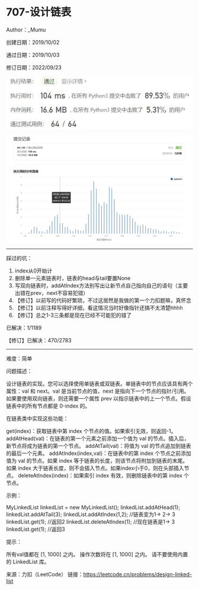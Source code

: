 # 707-设计链表

Author：_Mumu

创建日期：2019/10/02

通过日期：2019/10/03

修订日期：2022/09/23

![](./通过截图2.jpg)

![](./通过截图1.jpg)

*****

踩过的坑：

1. index从0开始计
2. 删除单一元素链表时，链表的head与tail要置None
3. 写双向链表时，addAtIndex方法别写出让新节点自己指向自己的语句（主要出错在prev，next不容易犯错）
4. 【修订】以前写的代码好繁琐，不过这居然是我做的第一个力扣题嘛，真怀念
5. 【修订】以前注释写得好详细，看这情况当时好像指针还搞不太清楚hhhh
6. 【修订】总之1-3三条都是现在已经不可能犯的错了

已解决：1/1189

【修订】已解决：470/2783

*****

难度：简单

问题描述：

设计链表的实现。您可以选择使用单链表或双链表。单链表中的节点应该具有两个属性：val 和 next。val 是当前节点的值，next 是指向下一个节点的指针/引用。如果要使用双向链表，则还需要一个属性 prev 以指示链表中的上一个节点。假设链表中的所有节点都是 0-index 的。

在链表类中实现这些功能：

get(index)：获取链表中第 index 个节点的值。如果索引无效，则返回-1。
addAtHead(val)：在链表的第一个元素之前添加一个值为 val 的节点。插入后，新节点将成为链表的第一个节点。
addAtTail(val)：将值为 val 的节点追加到链表的最后一个元素。
addAtIndex(index,val)：在链表中的第 index 个节点之前添加值为 val  的节点。如果 index 等于链表的长度，则该节点将附加到链表的末尾。如果 index 大于链表长度，则不会插入节点。如果index小于0，则在头部插入节点。
deleteAtIndex(index)：如果索引 index 有效，则删除链表中的第 index 个节点。


示例：

MyLinkedList linkedList = new MyLinkedList();
linkedList.addAtHead(1);
linkedList.addAtTail(3);
linkedList.addAtIndex(1,2);   //链表变为1-> 2-> 3
linkedList.get(1);            //返回2
linkedList.deleteAtIndex(1);  //现在链表是1-> 3
linkedList.get(1);            //返回3


提示：

所有val值都在 [1, 1000] 之内。
操作次数将在  [1, 1000] 之内。
请不要使用内置的 LinkedList 库。

来源：力扣（LeetCode）
链接：https://leetcode.cn/problems/design-linked-list